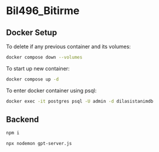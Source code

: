 # Bil496_Bitirme

## Docker Setup
To delete if any previous container and its volumes:
```sh
docker compose down --volumes
```
To start up new container:
```sh
docker compose up -d
```
To enter docker container using psql:
```sh
docker exec -it postgres psql -U admin -d dilasistanimdb
```

## Backend
```sh
npm i
```
```sh
npx nodemon gpt-server.js
```
